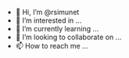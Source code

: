 - 👋 Hi, I’m @rsimunet
- 👀 I’m interested in ...
- 🌱 I’m currently learning ...
- 💞️ I’m looking to collaborate on ...
- 📫 How to reach me ...

<!---
rsimunet/rsimunet is a ✨ special ✨ repository because its `README.md` (this file) appears on your GitHub profile.
You can click the Preview link to take a look at your changes.
--->
